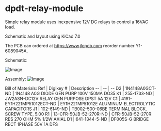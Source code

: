# dpdt-relay-module
Simple relay module uses inexpensive 12V DC relays to control a 16VAC load.

Schematic and layout using KiCad 7.0

The PCB can ordered at https://www.jlcpcb.com reorder number Y1-6089045A.

Schematic:

![Image](https://user-images.githubusercontent.com/46403489/265878682-5065870d-e577-4260-862e-eeee2a5547b3.png)


Assembly:
![Image](https://user-images.githubusercontent.com/46403489/265878938-69e7a7b6-8c27-40cb-abd3-38be49de0361.png)


Bill of Materials:
Ref | Digikey 			# | Description
-- | -- | --
D2 | 1N4148A0GCT-ND | 1N4148 			A0G  DIODE GEN PURP 100V 150MA DO35
K1 | 255-1733-ND | JW2ASN-DC12V 			 RELAY GEN PURPOSE DPST 5A 12V
C1 | 4191-EY1H221MP51012ECT-ND | EY1H221MP51012E 			 ALUMINUM ELECTROLYTIC CAPACITORS
J1 | 102-6149-ND | TB002-500-06BE 			 TERMINAL BLOCK, SCREW TYPE, 5.00
R1 | 13-CFR-50JB-52-270R-ND | CFR-50JB-52-270R 			 RES 270 OHM 5% 1/2W AXIAL
D1 | 641-1344-5-ND | DF005S-G 			 BRIDGE RECT 1PHASE 50V 1A DFS

